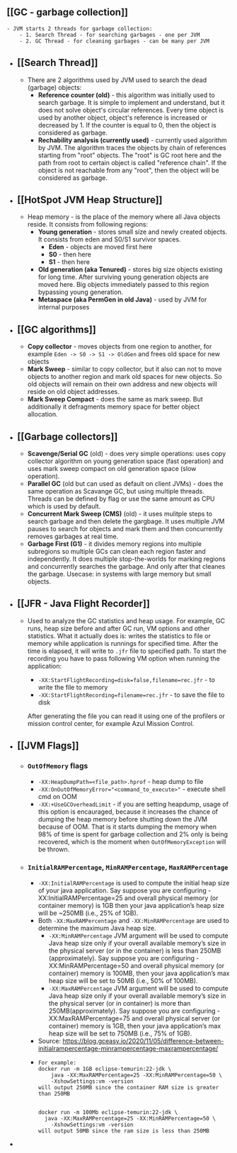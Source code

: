 ## [[GC - garbage collection]]
	- JVM starts 2 threads for garbage collection:
		- 1. Search Thread - for searching garbages - one per JVM
		- 2. GC Thread - for cleaning garbages - can be many per JVM
- ## [[Search Thread]]
	- There are 2 algorithms used by JVM used to search the dead (garbage) objects:
		- **Reference counter (old)** - this algorithm was initially used to search garbage. It is simple to implement and understand, but it does not solve object's circular references. Every time object is used by another object, object's reference is increased or decreased by 1. If the counter is equal to 0, then the object is considered as garbage.
		- **Rechability analysis (currently used)** - currently used algorithm by JVM. The algorithm traces the objects by chain of references starting from "root" objects. The "root" is GC root here and the path from root to certain object is called "reference chain". If the object is not reachable from any "root", then the object will be considered as garbage.
- ## [[HotSpot JVM Heap Structure]]
	- Heap memory - is the place of the memory where all Java objects reside. It consists from following regions:
		- **Young generation** - stores small size and newly created objects. It consists from eden and S0/S1 survivor spaces.
			- **Eden** - objects are moved first here
			- **S0** - then here
			- **S1** - then here
		- **Old generation (aka Tenured)** - stores big size objects existing for long time. After surviving young generation objects are moved here. Big objects immediately passed to this region bypassing young generation.
		- **Metaspace (aka PermGen in old Java)** - used by JVM for internal purposes
- ## [[GC algorithms]]
	- **Copy collector** - moves objects from one region to another, for example `Eden -> S0 -> S1 -> OldGen` and frees old space for new objects
	- **Mark Sweep** - similar to copy collector, but it also can not to move objects to another region and mark old spaces for new objects. So old objects will remain on their own address and new objects will reside on old object addresses.
	- **Mark Sweep Compact** - does the same as mark sweep. But additionally it defragments memory space for better object allocation.
- ## [[Garbage collectors]]
	- **Scavenge/Serial GC** (old) - does very simple operations: uses copy collector algorithm on young generation space (fast operation) and uses mark sweep compact on old generation space (slow operation).
	- **Parallel GC** (old but can used as default on client JVMs) - does the same operation as Scavange GC, but using multiple threads. Threads can be defined by flag or use the same amount as CPU which is used by default.
	- **Concurrent Mark Sweep (CMS)** (old) - it uses mulitple steps to search garbage and then delete the gargbage. It uses multiple JVM pauses to search for objects and mark them and then concurrently removes garbages at real time.
	- **Garbage First (G1)** - it divides memory regions into multiple subregions so multiple GCs can clean each region faster and independently. It does multiple stop-the-worlds for marking regions and concurrently searches the garbage. And only after that cleanes the garbage. Usecase: in systems with large memory but small objects.
- ## [[JFR - Java Flight Recorder]]
	- Used to analyze the GC statistics and heap usage. For example, GC runs, heap size before and after GC run, VM options and other statistics. What it actually does is: writes the statistics to file or memory while application is runnings for specified time. After the time is elapsed, it will write to `.jfr` file to specified path. To start the recording you have to pass following VM option when running the application:
	  * `-XX:StartFlightRecording=disk=false,filename=rec.jfr` - to write the file to memory
	  * `-XX:StartFlightRecording=filename=rec.jfr` - to save the file to disk
	  
	  After generating the file you can read it using one of the profilers or mission control center, for example Azul Mission Control.
- ## [[JVM Flags]]
	- ### `OutOfMemory` flags
		- `-XX:HeapDumpPath=<file_path>.hprof` - heap dump to file
		- `-XX:OnOutOfMemoryError="<command_to_execute>"` - execute shell cmd on OOM
		- `-XX:+UseGCOverheadLimit` - if you are setting heapdump, usage of this option is encauraged, because it increases the chance of dumping the heap memory before shutting down the JVM because of OOM. That is it starts dumping the memory when 98% of time is spent for garbage collection and 2% only is being recovered, which is the moment when `OutOfMemoryException` will be thrown.
	- ### `InitialRAMPercentage`, `MinRAMPercentage`, `MaxRAMPercentage`
		- `-XX:InitialRAMPercentage` is used to compute the initial heap size of your java application. Say suppose you are configuring -XX:InitialRAMPercentage=25 and overall physical memory (or container memory) is 1GB then your java application’s heap size will be ~250MB (i.e., 25% of 1GB).
		- Both `-XX:MaxRAMPercentage` and `-XX:MinRAMPercentage` are used to determine the maximum Java heap size.
			- `-XX:MinRAMPercentage` JVM argument will be used to compute Java heap size only if your overall available memory’s size in the physical server (or in the container) is less than 250MB (approximately). Say suppose you are configuring -XX:MinRAMPercentage=50 and overall physical memory (or container) memory is 100MB, then your java application’s max heap size will be set to 50MB (i.e., 50% of 100MB).
			- `-XX:MaxRAMPercentage` JVM argument will be used to compute Java heap size only if your overall available memory’s size in the physical server (or in container) is more than 250MB(approximately). Say suppose you are configuring -XX:MaxRAMPercentage=75 and overall physical server (or container) memory is 1GB, then your java application’s max heap size will be set to 750MB (i.e., 75% of 1GB).
		- Source: https://blog.gceasy.io/2020/11/05/difference-between-initialrampercentage-minrampercentage-maxrampercentage/
		- ```
		  For example:
		  docker run -m 1GB eclipse-temurin:22-jdk \
		      java -XX:MaxRAMPercentage=25 -XX:MinRAMPercentage=50 \
		      -XshowSettings:vm -version
		  will output 250MB since the container RAM size is greater than 250MB
		  
		  
		  docker run -m 100Mb eclipse-temurin:22-jdk \
		  	java -XX:MaxRAMPercentage=25 -XX:MinRAMPercentage=50 \
		      -XshowSettings:vm -version
		  will output 50MB since the ram size is less than 250MB
		  ```
-